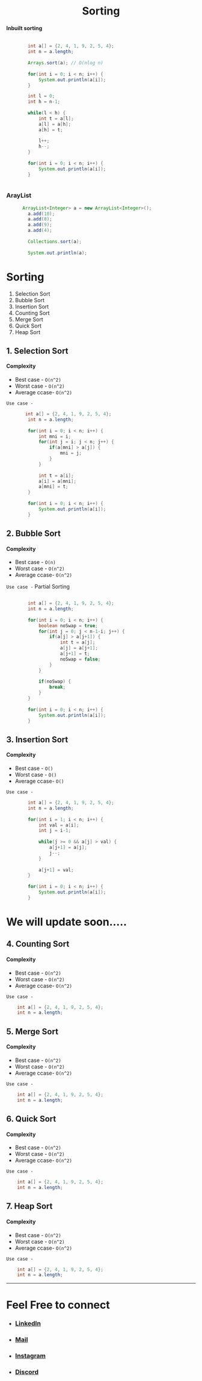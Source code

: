 <h1 align="center" > Sorting </h1>
<p align="center" > </p>


#### Inbuilt sorting

```java

        int a[] = {2, 4, 1, 9, 2, 5, 4};
        int n = a.length;
        
        Arrays.sort(a); // O(nlog n)
        
        for(int i = 0; i < n; i++) {
            System.out.println(a[i]);
        }


```

```java
        int l = 0;
        int h = n-1;
        
        while(l < h) {
            int t = a[l];
            a[l] = a[h];
            a[h] = t;
            
            l++;
            h--;
        }
        
        for(int i = 0; i < n; i++) {
            System.out.println(a[i]);
        }
        

```
        

### ArayList

```java
      ArrayList<Integer> a = new ArrayList<Integer>();
        a.add(10);
        a.add(8);
        a.add(9);
        a.add(4);
        
        Collections.sort(a);
        
        System.out.println(a);

```


# Sorting
 1. Selection Sort
 2. Bubble Sort
 3. Insertion Sort
 4. Counting Sort
 5. Merge Sort
 6. Quick Sort
 7. Heap Sort


## 1. Selection Sort

#### Complexity
+ Best case - `O(n^2)`
+ Worst case - `O(n^2)`
+ Average ccase- `O(n^2)`

`Use case -`

```java
       int a[] = {2, 4, 1, 9, 2, 5, 4};
        int n = a.length;
        
        for(int i = 0; i < n; i++) {
            int mni = i;
            for(int j = i; j < n; j++) {
                if(a[mni] > a[j]) {
                    mni = j;
                }
            }
            
            int t = a[i];
            a[i] = a[mni];
            a[mni] = t;
        }
        
        for(int i = 0; i < n; i++) {
            System.out.println(a[i]);
        }

```


## 2. Bubble Sort


#### Complexity
+ Best case - `O(n)`
+ Worst case - `O(n^2)`
+ Average ccase- `O(n^2)`

`Use case -` Partial Sorting

```java
    
        int a[] = {2, 4, 1, 9, 2, 5, 4};
        int n = a.length;
        
        for(int i = 0; i < n; i++) {
            boolean noSwap = true;
            for(int j = 0; j < n-1-i; j++) {
                if(a[j] > a[j+1]) {
                    int t = a[j];
                    a[j] = a[j+1];
                    a[j+1] = t;
                    noSwap = false;
                }
            }
            
            if(noSwap) {
                break;
            }
        }
        
        for(int i = 0; i < n; i++) {
            System.out.println(a[i]);
        }

```


## 3. Insertion Sort


#### Complexity
+ Best case - `O()`
+ Worst case - `O()`
+ Average ccase- `O()`

`Use case -`

```java
        int a[] = {2, 4, 1, 9, 2, 5, 4};
        int n = a.length;
        
        for(int i = 1; i < n; i++) {
            int val = a[i];
            int j = i-1;
            
            while(j >= 0 && a[j] > val) {
                a[j+1] = a[j];
                j--;
            }
            
            a[j+1] = val;
        }
        
        for(int i = 0; i < n; i++) {
            System.out.println(a[i]);
        }
```

# We will update soon.....

## 4. Counting Sort


#### Complexity
+ Best case - `O(n^2)`
+ Worst case - `O(n^2)`
+ Average ccase- `O(n^2)`

`Use case -`

```java
    int a[] = {2, 4, 1, 9, 2, 5, 4};
    int n = a.length;

```


## 5. Merge Sort


#### Complexity
+ Best case - `O(n^2)`
+ Worst case - `O(n^2)`
+ Average ccase- `O(n^2)`

`Use case -`

```java
    int a[] = {2, 4, 1, 9, 2, 5, 4};
    int n = a.length;

```


## 6. Quick Sort


#### Complexity
+ Best case - `O(n^2)`
+ Worst case - `O(n^2)`
+ Average ccase- `O(n^2)`

`Use case -`

```java
    int a[] = {2, 4, 1, 9, 2, 5, 4};
    int n = a.length;

```


## 7. Heap Sort


#### Complexity
+ Best case - `O(n^2)`
+ Worst case - `O(n^2)`
+ Average ccase- `O(n^2)`

`Use case -`

```java
    int a[] = {2, 4, 1, 9, 2, 5, 4};
    int n = a.length;

```


    

***

# Feel Free to connect
+ ### [LinkedIn](https://www.linkedin.com/in/saurabhbahadur) 
+ ### [Mail](mailto:singhsaurabhbahadur@gmail.com)
+ ### [Instagram](https://www.instagram.com/saurabhbahadur_)
+ ### [Discord](https://discord.gg/aQR27Bg7de)


